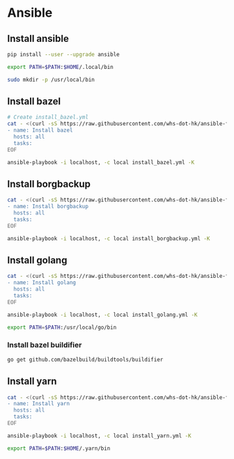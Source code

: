 # Ansible
## Install ansible
```sh
pip install --user --upgrade ansible
```

```sh
export PATH=$PATH:$HOME/.local/bin
```

```sh
sudo mkdir -p /usr/local/bin
```

## Install bazel
```sh
# Create install_bazel.yml
cat - <(curl -sS https://raw.githubusercontent.com/whs-dot-hk/ansible-fedora-32/master/roles/bazel/tasks/main.yml | sed 's|^|  |') <<EOF > install_bazel.yml
- name: Install bazel
  hosts: all
  tasks:
EOF
```

```sh
ansible-playbook -i localhost, -c local install_bazel.yml -K
```

## Install borgbackup
```sh
cat - <(curl -sS https://raw.githubusercontent.com/whs-dot-hk/ansible-fedora-32/master/roles/borgbackup/tasks/main.yml | sed 's|^|  |') <<EOF > install_borgbackup.yml
- name: Install borgbackup
  hosts: all
  tasks:
EOF
```

```sh
ansible-playbook -i localhost, -c local install_borgbackup.yml -K
```

## Install golang
```sh
cat - <(curl -sS https://raw.githubusercontent.com/whs-dot-hk/ansible-fedora-32/master/roles/golang/tasks/main.yml | sed 's|^|  |') <<EOF > install_golang.yml
- name: Install golang
  hosts: all
  tasks:
EOF
```

```sh
ansible-playbook -i localhost, -c local install_golang.yml -K
```

```sh
export PATH=$PATH:/usr/local/go/bin
```

### Install bazel buildifier
```sh
go get github.com/bazelbuild/buildtools/buildifier
```

## Install yarn
```sh
cat - <(curl -sS https://raw.githubusercontent.com/whs-dot-hk/ansible-fedora-32/master/roles/yarn/tasks/main.yml | sed 's|^|  |') <<EOF > install_yarn.yml
- name: Install yarn
  hosts: all
  tasks:
EOF
```

```sh
ansible-playbook -i localhost, -c local install_yarn.yml -K
```

```sh
export PATH=$PATH:$HOME/.yarn/bin
```
